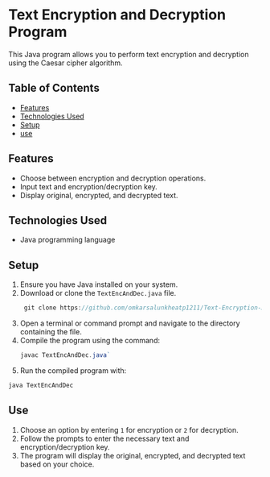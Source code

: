 # Text Encryption and Decryption Program

This Java program allows you to perform text encryption and decryption using the Caesar cipher algorithm.

## Table of Contents

- [Features](#features)
- [Technologies Used](#technologies-used)
- [Setup](#setup)
- [use](#use)
  
## Features

- Choose between encryption and decryption operations.
- Input text and encryption/decryption key.
- Display original, encrypted, and decrypted text.

## Technologies Used

- Java programming language

## Setup

1. Ensure you have Java installed on your system.
2. Download or clone the `TextEncAndDec.java` file.
   ```javascript
    git clone https://github.com/omkarsalunkheatp1211/Text-Encryption-And-Decryption-in-java.git
    ```
4. Open a terminal or command prompt and navigate to the directory containing the file.
5. Compile the program using the command:
   ```javascript
   javac TextEncAndDec.java`
   ```
8. Run the compiled program with:
  ```javascript
  java TextEncAndDec
  ```

## Use

1. Choose an option by entering `1` for encryption or `2` for decryption.
2. Follow the prompts to enter the necessary text and encryption/decryption key.
3. The program will display the original, encrypted, and decrypted text based on your choice.

